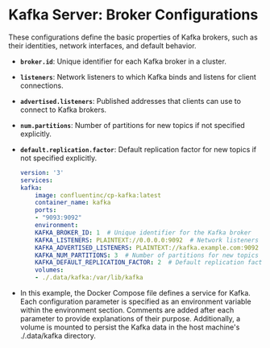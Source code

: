 # Kafka Server: Broker Configurations

These configurations define the basic properties of Kafka brokers, such as their identities, network interfaces, and default behavior.

- **`broker.id`**: Unique identifier for each Kafka broker in a cluster.
- **`listeners`**: Network listeners to which Kafka binds and listens for client connections.
- **`advertised.listeners`**: Published addresses that clients can use to connect to Kafka brokers.
- **`num.partitions`**: Number of partitions for new topics if not specified explicitly.
- **`default.replication.factor`**: Default replication factor for new topics if not specified explicitly.


    ```yaml
    version: '3'
    services:
    kafka:
        image: confluentinc/cp-kafka:latest
        container_name: kafka
        ports:
        - "9093:9092"
        environment:
        KAFKA_BROKER_ID: 1  # Unique identifier for the Kafka broker
        KAFKA_LISTENERS: PLAINTEXT://0.0.0.0:9092  # Network listeners for client connections
        KAFKA_ADVERTISED_LISTENERS: PLAINTEXT://kafka.example.com:9092  # Published addresses for clients to connect
        KAFKA_NUM_PARTITIONS: 3  # Number of partitions for new topics
        KAFKA_DEFAULT_REPLICATION_FACTOR: 2  # Default replication factor for new topics
        volumes:
        - ./.data/kafka:/var/lib/kafka

    ```

- In this example, the Docker Compose file defines a service for Kafka. Each configuration parameter is specified as an environment variable within the environment section. Comments are added after each parameter to provide explanations of their purpose. Additionally, a volume is mounted to persist the Kafka data in the host machine's ./.data/kafka directory.


